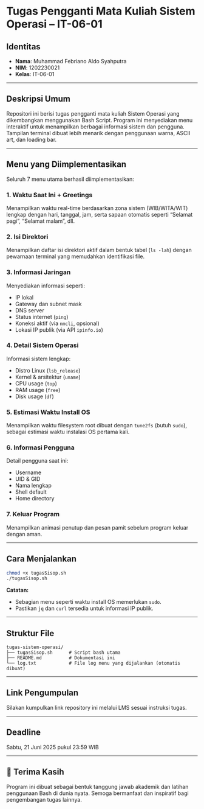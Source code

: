 # Tugas Pengganti Mata Kuliah Sistem Operasi – IT-06-01

## Identitas

- **Nama**: Muhammad Febriano Aldo Syahputra
- **NIM**: 1202230021
- **Kelas**: IT-06-01

---

## Deskripsi Umum

Repositori ini berisi tugas pengganti mata kuliah Sistem Operasi yang dikembangkan menggunakan Bash Script. Program ini menyediakan menu interaktif untuk menampilkan berbagai informasi sistem dan pengguna. Tampilan terminal dibuat lebih menarik dengan penggunaan warna, ASCII art, dan loading bar.

---

## Menu yang Diimplementasikan

Seluruh 7 menu utama berhasil diimplementasikan:

### 1. Waktu Saat Ini + Greetings

Menampilkan waktu real-time berdasarkan zona sistem (WIB/WITA/WIT) lengkap dengan hari, tanggal, jam, serta sapaan otomatis seperti “Selamat pagi”, “Selamat malam”, dll.

### 2. Isi Direktori

Menampilkan daftar isi direktori aktif dalam bentuk tabel (`ls -lah`) dengan pewarnaan terminal yang memudahkan identifikasi file.

### 3. Informasi Jaringan

Menyediakan informasi seperti:

- IP lokal
- Gateway dan subnet mask
- DNS server
- Status internet (`ping`)
- Koneksi aktif (via `nmcli`, opsional)
- Lokasi IP publik (via API `ipinfo.io`)

### 4. Detail Sistem Operasi

Informasi sistem lengkap:

- Distro Linux (`lsb_release`)
- Kernel & arsitektur (`uname`)
- CPU usage (`top`)
- RAM usage (`free`)
- Disk usage (`df`)

### 5. Estimasi Waktu Install OS

Menampilkan waktu filesystem root dibuat dengan `tune2fs` (butuh `sudo`), sebagai estimasi waktu instalasi OS pertama kali.

### 6. Informasi Pengguna

Detail pengguna saat ini:

- Username
- UID & GID
- Nama lengkap
- Shell default
- Home directory

### 7. Keluar Program

Menampilkan animasi penutup dan pesan pamit sebelum program keluar dengan aman.

---

## Cara Menjalankan

```bash
chmod +x tugasSisop.sh
./tugasSisop.sh
```

**Catatan:**

- Sebagian menu seperti waktu install OS memerlukan `sudo`.
- Pastikan `jq` dan `curl` tersedia untuk informasi IP publik.

---

## Struktur File

```
tugas-sistem-operasi/
├── tugasSisop.sh      # Script bash utama
├── README.md          # Dokumentasi ini
└── log.txt            # File log menu yang dijalankan (otomatis dibuat)
```

---

## Link Pengumpulan

Silakan kumpulkan link repository ini melalui LMS sesuai instruksi tugas.

---

## Deadline

Sabtu, 21 Juni 2025 pukul 23:59 WIB

---

## 🙏 Terima Kasih

Program ini dibuat sebagai bentuk tanggung jawab akademik dan latihan penggunaan Bash di dunia nyata. Semoga bermanfaat dan inspiratif bagi pengembangan tugas lainnya.

